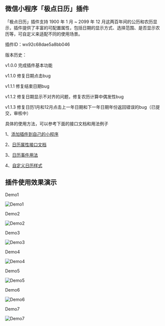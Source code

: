 ## 微信小程序「极点日历」插件

「极点日历」插件支持 1900 年 1 月 ~ 2099 年 12 月这两百年间的公历和农历显示，插件提供了丰富的可配置属性，包括日期的显示方式、选择范围、是否显示农历等，可自定义来适配不同的使用场景。

插件ID：wx92c68dae5a8bb046

版本历史：

v1.0.0 完成插件基本功能

v1.1.0 修复日期点击bug

v1.1.1 修复结束日期bug

v1.1.2 修复日期显示不对齐的问题，修复农历计算中偶发性bug

v1.1.3 修复日历1月和12月点击上一年日期和下一年日期年份返回错误的bug（已提交，审核中）

具体的使用方法，可以参考下面的接口文档和用法例子

1、[添加插件到自己的小程序](https://github.com/czcaiwj/calendar/wiki/%E6%B7%BB%E5%8A%A0%E6%8F%92%E4%BB%B6%E5%88%B0%E8%87%AA%E5%B7%B1%E7%9A%84%E5%B0%8F%E7%A8%8B%E5%BA%8F)

2、[日历属性接口文档](https://github.com/czcaiwj/calendar/wiki/%E6%97%A5%E5%8E%86%E5%B1%9E%E6%80%A7%E6%8E%A5%E5%8F%A3%E6%96%87%E6%A1%A3)

3、[日历事件用法](https://github.com/czcaiwj/calendar/wiki/%E6%97%A5%E5%8E%86%E4%BA%8B%E4%BB%B6%E7%94%A8%E6%B3%95)

4、[自定义日历样式](https://github.com/czcaiwj/calendar/wiki/自定义日历样式)

## 插件使用效果演示

Demo1

![Demo1](http://imcoding.org/Public/resource/img/calendar/demo1.jpg)

Demo2

![Demo2](http://imcoding.org/Public/resource/img/calendar/demo2.jpg)

Demo3

![Demo3](http://imcoding.org/Public/resource/img/calendar/demo3.jpg)

Demo4

![Demo4](http://imcoding.org/Public/resource/img/calendar/demo4.jpg)

Demo5

![Demo5](http://imcoding.org/Public/resource/img/calendar/demo5.jpg)

Demo6

![Demo6](http://imcoding.org/Public/resource/img/calendar/demo6.jpg)

Demo7

![Demo7](http://imcoding.org/Public/resource/img/calendar/demo7.jpg)
